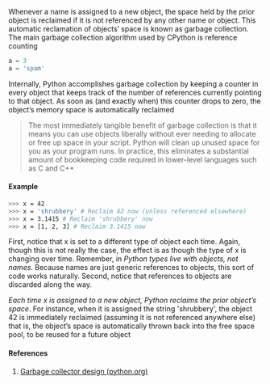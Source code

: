 
Whenever a name is assigned to a new object, the space held by the prior object is reclaimed if it is not referenced by any other name or object. This automatic reclamation of objects’ space is known as garbage collection. The main garbage collection algorithm used by CPython is reference counting

```python
a = 3 
a = 'spam'
```

Internally, Python accomplishes garbage collection by keeping a counter in every object that keeps track of the number of references currently pointing to that object. As soon as (and exactly when) this counter drops to zero, the object’s memory space is automatically reclaimed

>The most immediately tangible benefit of garbage collection is that it means you can use objects liberally without ever needing to allocate or free up space in your script. Python will clean up unused space for you as your program runs. In practice, this eliminates a substantial amount of bookkeeping code required in lower-level languages such as C and C++

#### Example 
```bash
>>> x = 42 
>>> x = 'shrubbery' # Reclaim 42 now (unless referenced elsewhere) 
>>> x = 3.1415 # Reclaim 'shrubbery' now 
>>> x = [1, 2, 3] # Reclaim 3.1415 now
```

First, notice that x is set to a different type of object each time. Again, though this is not really the case, the effect is as though the type of x is changing over time. Remember, in *Python types live with objects, not names*. Because names are just generic references to objects, this sort of code works naturally. Second, notice that references to objects are discarded along the way. 

*Each time x is assigned to a new object, Python reclaims the prior object’s space*. For instance, when it is assigned the string 'shrubbery', the object 42 is immediately reclaimed (assuming it is not referenced anywhere else) that is, the object’s space is automatically thrown back into the free space pool, to be reused for a future object
#### References
1. [Garbage collector design (python.org)](https://devguide.python.org/internals/garbage-collector/index.html)